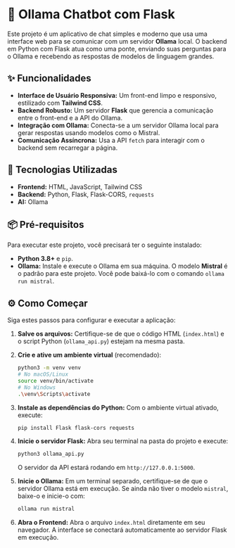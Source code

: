 # 🤖 Ollama Chatbot com Flask

Este projeto é um aplicativo de chat simples e moderno que usa uma interface web para se comunicar com um servidor **Ollama** local. O backend em Python com Flask atua como uma ponte, enviando suas perguntas para o Ollama e recebendo as respostas de modelos de linguagem grandes.

## ✨ Funcionalidades

- **Interface de Usuário Responsiva:** Um front-end limpo e responsivo, estilizado com **Tailwind CSS**.
- **Backend Robusto:** Um servidor **Flask** que gerencia a comunicação entre o front-end e a API do Ollama.
- **Integração com Ollama:** Conecta-se a um servidor Ollama local para gerar respostas usando modelos como o Mistral.
- **Comunicação Assíncrona:** Usa a API `fetch` para interagir com o backend sem recarregar a página.

## 🚀 Tecnologias Utilizadas

- **Frontend:** HTML, JavaScript, Tailwind CSS
- **Backend:** Python, Flask, Flask-CORS, `requests`
- **AI:** Ollama

## 📦 Pré-requisitos

Para executar este projeto, você precisará ter o seguinte instalado:

- **Python 3.8+** e `pip`.
- **Ollama:** Instale e execute o Ollama em sua máquina. O modelo **Mistral** é o padrão para este projeto. Você pode baixá-lo com o comando `ollama run mistral`.

## ⚙️ Como Começar

Siga estes passos para configurar e executar a aplicação:

1.  **Salve os arquivos:** Certifique-se de que o código HTML (`index.html`) e o script Python (`ollama_api.py`) estejam na mesma pasta.

2.  **Crie e ative um ambiente virtual** (recomendado):
    ```bash
    python3 -m venv venv
    # No macOS/Linux
    source venv/bin/activate
    # No Windows
    .\venv\Scripts\activate
    ```

3.  **Instale as dependências do Python:**
    Com o ambiente virtual ativado, execute:
    ```bash
    pip install Flask flask-cors requests
    ```

4.  **Inicie o servidor Flask:**
    Abra seu terminal na pasta do projeto e execute:
    ```bash
    python3 ollama_api.py
    ```
    O servidor da API estará rodando em `http://127.0.0.1:5000`.

5.  **Inicie o Ollama:**
    Em um terminal separado, certifique-se de que o servidor Ollama está em execução. Se ainda não tiver o modelo `mistral`, baixe-o e inicie-o com:
    ```bash
    ollama run mistral
    ```

6.  **Abra o Frontend:**
    Abra o arquivo `index.html` diretamente em seu navegador. A interface se conectará automaticamente ao servidor Flask em execução.
